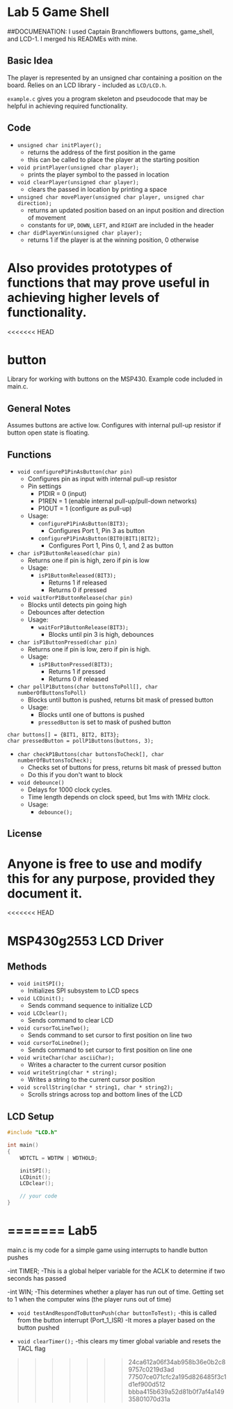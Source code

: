 
# Lab 5 Game Shell



##DOCUMENATION: I used Captain Branchflowers buttons, game_shell, and LCD-1. I merged his READMEs with mine.

## Basic Idea

The player is represented by an unsigned char containing a position on the board.  Relies on an LCD library - included as `LCD/LCD.h`.

`example.c` gives you a program skeleton and pseudocode that may be helpful in achieving required functionality.

## Code

- `unsigned char initPlayer();`
	- returns the address of the first position in the game
	- this can be called to place the player at the starting position
- `void printPlayer(unsigned char player);`
	- prints the player symbol to the passed in location
- `void clearPlayer(unsigned char player);`
	- clears the passed in location by printing a space
- `unsigned char movePlayer(unsigned char player, unsigned char direction);`
	- returns an updated position based on an input position and direction of movement
	- constants for `UP`, `DOWN`, `LEFT`, and `RIGHT` are included in the header
- `char didPlayerWin(unsigned char player);`
	- returns 1 if the player is at the winning position, 0 otherwise

Also provides prototypes of functions that may prove useful in achieving higher levels of functionality.
=======
<<<<<<< HEAD
# button
Library for working with buttons on the MSP430.
Example code included in main.c.

## General Notes
Assumes buttons are active low.  Configures with internal pull-up resistor if button open state is floating.

## Functions
- `void configureP1PinAsButton(char pin)`
    - Configures pin as input with internal pull-up resistor
    - Pin settings
        - P1DIR = 0 (input)
        - P1REN = 1 (enable internal pull-up/pull-down networks)
        - P1OUT = 1 (configure as pull-up)
    - Usage:
        - `configureP1PinAsButton(BIT3);`
            - Configures Port 1, Pin 3 as button
        - `configureP1PinAsButton(BIT0|BIT1|BIT2);`
            - Configures Port 1, Pins 0, 1, and 2 as button
- `char isP1ButtonReleased(char pin)`
    - Returns one if pin is high, zero if pin is low
    - Usage:
        - `isP1ButtonReleased(BIT3);`
            - Returns 1 if released
            - Returns 0 if pressed
- `void waitForP1ButtonRelease(char pin)`
    - Blocks until detects pin going high
    - Debounces after detection
    - Usage:
        - `waitForP1ButtonRelease(BIT3);`
            - Blocks until pin 3 is high, debounces
- `char isP1ButtonPressed(char pin)`
    - Returns one if pin is low, zero if pin is high.
    - Usage:
        - `isP1ButtonPressed(BIT3);`
            - Returns 1 if pressed
            - Returns 0 if released
- `char pollP1Buttons(char buttonsToPoll[], char numberOfButtonsToPoll)`
    - Blocks until button is pushed, returns bit mask of pressed button
    - Usage:
        - Blocks until one of buttons is pushed
        - `pressedButton` is set to mask of pushed button

```
char buttons[] = {BIT1, BIT2, BIT3};
char pressedButton = pollP1Buttons(buttons, 3);
```
- `char checkP1Buttons(char buttonsToCheck[], char numberOfButtonsToCheck);`
	- Checks set of buttons for press, returns bit mask of pressed button
	- Do this if you don't want to block
- `void debounce()`
    - Delays for 1000 clock cycles.
    - Time length depends on clock speed, but 1ms with 1MHz clock.
    - Usage:
        - `debounce();`

## License
Anyone is free to use and modify this for any purpose, provided they document it.
=======
<<<<<<< HEAD
# MSP430g2553 LCD Driver

## Methods

- `void initSPI();`
	- Initializes SPI subsystem to LCD specs
- `void LCDinit();`
	- Sends command sequence to initialize LCD
- `void LCDclear();`
	- Sends command to clear LCD
- `void cursorToLineTwo();`
	- Sends command to set cursor to first position on line two
- `void cursorToLineOne();`
	- Sends command to set cursor to first position on line one
- `void writeChar(char asciiChar);`
	- Writes a character to the current cursor position
- `void writeString(char * string);`
	- Writes a string to the current cursor position
- `void scrollString(char * string1, char * string2);`
	- Scrolls strings across top and bottom lines of the LCD

## LCD Setup

```c
#include "LCD.h"

int main()
{
	WDTCTL = WDTPW | WDTHOLD;

	initSPI();
	LCDinit();
	LCDclear();

	// your code
}
```
=======
Lab5
====
main.c is my code for a simple game using interrupts to handle button pushes

-int TIMER; 
	-This is a global helper variable for the ACLK to determine if two seconds has passed

-int WIN;
	-This determines whether a player has run out of time. Getting set to 1 when the computer wins (the player
	runs out of time)
	
- `void testAndRespondToButtonPush(char buttonToTest);`	
	-this is called from the button interrupt (Port_1_ISR)
	-It mores a player based on the button pushed

- `void clearTimer();`
	-this clears my timer global variable and resets the TACL flag


>>>>>>> 24ca612a06f34ab958b36e0b2c89757c0219d3ad
>>>>>>> 77507ce071cfc2a195d826485f3c1d1ef900d512
>>>>>>> bbba415b639a52d81b0f7af4a14935801070d31a
